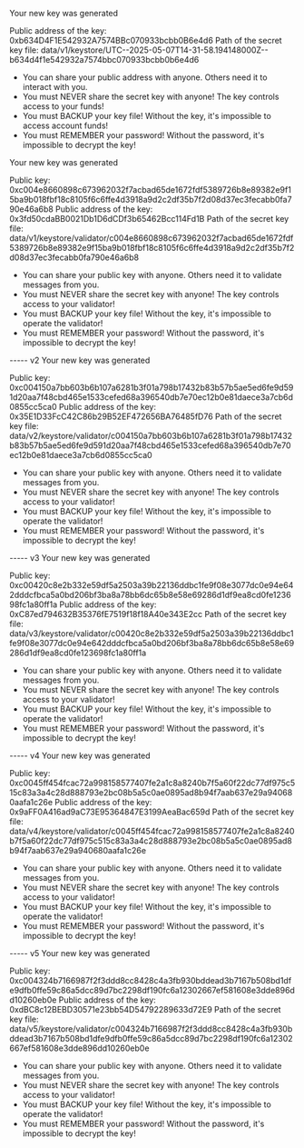 Your new key was generated

Public address of the key:   0xb634D4F1E542932A7574BBc070933bcbb0B6e4d6
Path of the secret key file: data/v1/keystore/UTC--2025-05-07T14-31-58.194148000Z--b634d4f1e542932a7574bbc070933bcbb0b6e4d6

- You can share your public address with anyone. Others need it to interact with you.
- You must NEVER share the secret key with anyone! The key controls access to your funds!
- You must BACKUP your key file! Without the key, it's impossible to access account funds!
- You must REMEMBER your password! Without the password, it's impossible to decrypt the key!


Your new key was generated

Public key:                  0xc004e8660898c673962032f7acbad65de1672fdf5389726b8e89382e9f15ba9b018fbf18c8105f6c6ffe4d3918a9d2c2df35b7f2d08d37ec3fecabb0fa790e46a6b8
Public address of the key:   0x3fd50cdaBB0021Db1D6dCDf3b65462Bcc114Fd1B
Path of the secret key file: data/v1/keystore/validator/c004e8660898c673962032f7acbad65de1672fdf5389726b8e89382e9f15ba9b018fbf18c8105f6c6ffe4d3918a9d2c2df35b7f2d08d37ec3fecabb0fa790e46a6b8

- You can share your public key with anyone. Others need it to validate messages from you.
- You must NEVER share the secret key with anyone! The key controls access to your validator!
- You must BACKUP your key file! Without the key, it's impossible to operate the validator!
- You must REMEMBER your password! Without the password, it's impossible to decrypt the key!


----- v2
Your new key was generated

Public key:                  0xc004150a7bb603b6b107a6281b3f01a798b17432b83b57b5ae5ed6fe9d591d20aa7f48cbd465e1533cefed68a396540db7e70ec12b0e81daece3a7cb6d0855cc5ca0
Public address of the key:   0x35E1D33FcC42C86b29B52EF472656BA76485fD76
Path of the secret key file: data/v2/keystore/validator/c004150a7bb603b6b107a6281b3f01a798b17432b83b57b5ae5ed6fe9d591d20aa7f48cbd465e1533cefed68a396540db7e70ec12b0e81daece3a7cb6d0855cc5ca0

- You can share your public key with anyone. Others need it to validate messages from you.
- You must NEVER share the secret key with anyone! The key controls access to your validator!
- You must BACKUP your key file! Without the key, it's impossible to operate the validator!
- You must REMEMBER your password! Without the password, it's impossible to decrypt the key!

----- v3
Your new key was generated

Public key:                  0xc00420c8e2b332e59df5a2503a39b22136ddbc1fe9f08e3077dc0e94e642dddcfbca5a0bd206bf3ba8a78bb6dc65b8e58e69286d1df9ea8cd0fe123698fc1a80ff1a
Public address of the key:   0xC87ed794632B35376fE7519f18f18A40e343E2cc
Path of the secret key file: data/v3/keystore/validator/c00420c8e2b332e59df5a2503a39b22136ddbc1fe9f08e3077dc0e94e642dddcfbca5a0bd206bf3ba8a78bb6dc65b8e58e69286d1df9ea8cd0fe123698fc1a80ff1a

- You can share your public key with anyone. Others need it to validate messages from you.
- You must NEVER share the secret key with anyone! The key controls access to your validator!
- You must BACKUP your key file! Without the key, it's impossible to operate the validator!
- You must REMEMBER your password! Without the password, it's impossible to decrypt the key!

----- v4
Your new key was generated

Public key:                  0xc0045ff454fcac72a998158577407fe2a1c8a8240b7f5a60f22dc77df975c515c83a3a4c28d888793e2bc08b5a5c0ae0895ad8b94f7aab637e29a940680aafa1c26e
Public address of the key:   0x9aFF0A416ad9aC73E95364847E3199AeaBac659d
Path of the secret key file: data/v4/keystore/validator/c0045ff454fcac72a998158577407fe2a1c8a8240b7f5a60f22dc77df975c515c83a3a4c28d888793e2bc08b5a5c0ae0895ad8b94f7aab637e29a940680aafa1c26e

- You can share your public key with anyone. Others need it to validate messages from you.
- You must NEVER share the secret key with anyone! The key controls access to your validator!
- You must BACKUP your key file! Without the key, it's impossible to operate the validator!
- You must REMEMBER your password! Without the password, it's impossible to decrypt the key!

----- v5
Your new key was generated

Public key:                  0xc004324b7166987f2f3ddd8cc8428c4a3fb930bddead3b7167b508bd1dfe9dfb0ffe59c86a5dcc89d7bc2298df190fc6a12302667ef581608e3dde896dd10260eb0e
Public address of the key:   0xdBC8c12BEBD30571e23bb54D54792289633d72E9
Path of the secret key file: data/v5/keystore/validator/c004324b7166987f2f3ddd8cc8428c4a3fb930bddead3b7167b508bd1dfe9dfb0ffe59c86a5dcc89d7bc2298df190fc6a12302667ef581608e3dde896dd10260eb0e

- You can share your public key with anyone. Others need it to validate messages from you.
- You must NEVER share the secret key with anyone! The key controls access to your validator!
- You must BACKUP your key file! Without the key, it's impossible to operate the validator!
- You must REMEMBER your password! Without the password, it's impossible to decrypt the key!